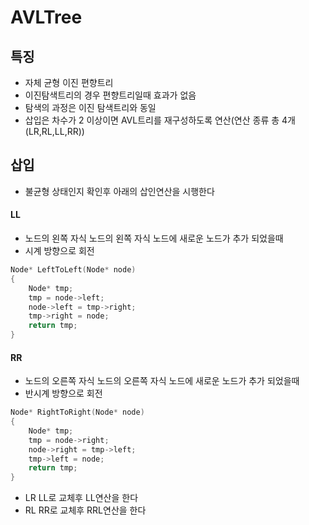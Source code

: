 # AVLTree

## 특징
- 자체 균형 이진 편향트리
- 이진탐색트리의 경우 편향트리일때 효과가 없음
- 탐색의 과정은 이진 탐색트리와 동일
- 삽입은 차수가 2 이상이면 AVL트리를 재구성하도록 연산(연산 종류 총 4개 (LR,RL,LL,RR))

## 삽입
- 불균형 상태인지 확인후 아래의 삽인연산을 시행한다
#### LL
- 노드의 왼쪽 자식 노드의 왼쪽 자식 노드에 새로운 노드가 추가 되었을때
- 시계 방향으로 회전
```cpp
Node* LeftToLeft(Node* node)
{
	Node* tmp;
	tmp = node->left;
	node->left = tmp->right;
	tmp->right = node;
	return tmp;
}
```
#### RR
- 노드의 오른쪽 자식 노드의 오른쪽 자식 노드에 새로운 노드가 추가 되었을때
- 반시계 방향으로 회전
```cpp
Node* RightToRight(Node* node)
{
	Node* tmp;
	tmp = node->right;
	node->right = tmp->left;
	tmp->left = node;
	return tmp;
}
```
- LR
LL로 교체후 LL연산을 한다
- RL
RR로 교체후 RRL연산을 한다
